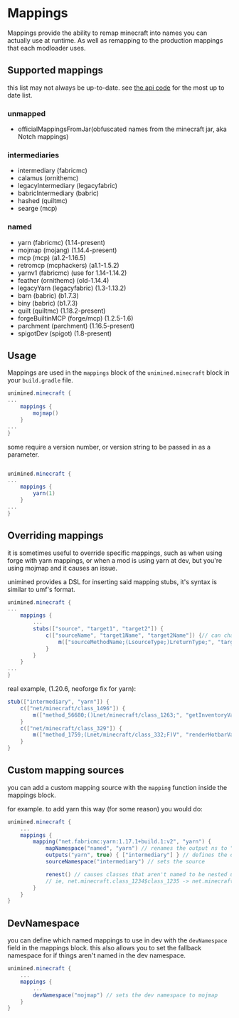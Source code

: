 # Mappings

Mappings provide the ability to remap minecraft into names you can actually use at runtime.
As well as remapping to the production mappings that each modloader uses.

## Supported mappings
this list may not always be up-to-date.
see [the api code](/src/api/kotlin/xyz/wagyourtail/unimined/api/mapping/MappingsConfig.kt) for the most up to date list.

### unmapped
* officialMappingsFromJar(obfuscated names from the minecraft jar, aka Notch mappings)

### intermediaries
* intermediary (fabricmc)
* calamus (ornithemc)
* legacyIntermediary (legacyfabric)
* babricIntermediary (babric)
* hashed (quiltmc)
* searge (mcp)

### named
* yarn (fabricmc) (1.14-present)
* mojmap (mojang) (1.14.4-present)
* mcp (mcp) (a1.2-1.16.5)
* retromcp (mcphackers) (a1.1-1.5.2)
* yarnv1 (fabricmc) (use for 1.14-1.14.2)
* feather (ornithemc) (old-1.14.4)
* legacyYarn (legacyfabric) (1.3-1.13.2)
* barn (babric) (b1.7.3)
* biny (babric) (b1.7.3)
* quilt (quiltmc) (1.18.2-present)
* forgeBuiltinMCP (forge/mcp) (1.2.5-1.6)
* parchment (parchment) (1.16.5-present)
* spigotDev (spigot) (1.8-present)

## Usage

Mappings are used in the `mappings` block of the `unimined.minecraft` block in your `build.gradle` file.
```gradle
unimined.minecraft {
...
    mappings {
        mojmap()
    }
...
}
```

some require a version number, or version string to be passed in as a parameter.
```gradle

unimined.minecraft {
...
    mappings {
        yarn(1)
    }
...
}
```

## Overriding mappings

it is sometimes useful to override specific mappings, such as when using forge with yarn mappings, or when a mod is using yarn
at dev, but you're using mojmap and it causes an issue.

unimined provides a DSL for inserting said mapping stubs, it's syntax is similar to umf's format.
```gradle
unimined.minecraft {
...
    mappings {
        ...
        stubs(["source", "target1", "target2"]) {
            c(["sourceName", "target1Name", "target2Name"]) {// can change the target names of a class, or use null/empty list to skip
                m(["sourceMethodName;(LsourceType;)LreturnType;", "target1MethodName"]) // can change the target names of a method, or use nulls/empty list to skip
            }
        }
    }
...
}
```

real example, (1.20.6, neoforge fix for yarn):
```gradle
stub(["intermediary", "yarn"]) {
    c(["net/minecraft/class_1496"]) {
        m(["method_56680;()Lnet/minecraft/class_1263;", "getInventoryVanilla"])
    }
    c(["net/minecraft/class_329"]) {
        m(["method_1759;(Lnet/minecraft/class_332;F)V", "renderHotbarVanilla"])
    }
}
```

## Custom mapping sources

you can add a custom mapping source with the `mapping` function inside the mappings block.

for example. to add yarn this way (for some reason) you would do:
```gradle
unimined.minecraft {
    ...
    mappings {
        mapping("net.fabricmc:yarn:1.17.1+build.1:v2", "yarn") {
            mapNamespace("named", "yarn") // renames the output ns to "yarn"
            outputs("yarn", true) { ["intermediary"] } // defines the output ns as yarn, is named, and depends on intermediary mappings
            sourceNamespace("intermediary") // sets the source

            renest() // causes classes that aren't named to be nested under their parent class's name,
            // ie, net.minecraft.class_1234$class_1235 -> net.minecraft.NamedNameFor1234$class_1235
        }
    }
}
```

## DevNamespace

you can define which named mappings to use in dev with the `devNamespace` field in the mappings block.
this also allows you to set the fallback namespace for if things aren't named in the dev namespace.
```gradle
unimined.minecraft {
    ...
    mappings {
        ...
        devNamespace("mojmap") // sets the dev namespace to mojmap
    }
}
```